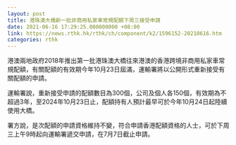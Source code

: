 ```yaml
---
layout: post
title: 港珠澳大橋新一批非商用私家車常規配額下周三接受申請
date: 2021-06-16 17:29:25.000000000 +08:00
link: https://news.rthk.hk/rthk/ch/component/k2/1596152-20210616.htm
categories: rthk
---
```


港澳兩地政府2018年推出第一批港珠澳大橋往來港澳的香港跨境非商用私家車常規配額，有關配額的有效期今年10月23日屆滿，運輸署將以公開形式重新接受有關配額的申請。

運輸署說，重新接受申請的配額數目為300個，公司及個人各150個，有效期為不超過3年，至2024年10月23日止，配額持有人預計最早可於今年10月24日起陸續使用大橋。

署方說，是次配額的申請資格維持不變，符合申請香港配額資格的人士，可於下周三上午9時起向運輸署遞交申請，在7月7日截止申請。
